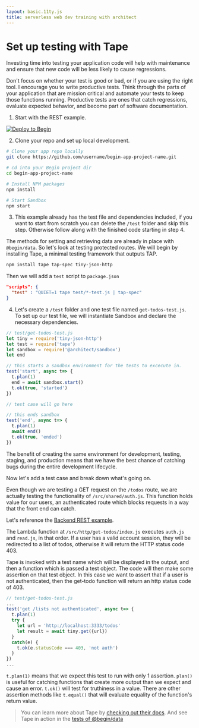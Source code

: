 ```yaml
---
layout: basic.11ty.js
title: serverless web dev training with architect
---
```


# Set up testing with Tape 

 Investing time into testing your application code will help with maintenance and ensure that new code will be less likely to cause regressions.

Don't focus on whether your test is good or bad, or if you are using the right tool. I encourage you to write productive tests. Think through the parts of your application that are mission critical and automate your tests to keep those functions running. Productive tests are ones that catch regressions, evaluate expected behavior, and become part of software documentation. 

1. Start with the REST example.  

[![Deploy to Begin](https://static.begin.com/deploy-to-begin.svg)](https://begin.com/apps/create?template=https://github.com/begin-examples/learn-node-rest)

2. Clone your repo and set up local development. 

```bash
# Clone your app repo locally
git clone https://github.com/username/begin-app-project-name.git

# cd into your Begin project dir
cd begin-app-project-name

# Install NPM packages
npm install

# Start Sandbox
npm start
```

3. This example already has the test file and dependencies included, if you want to start from scratch you can delete the `/test` folder and skip this step. Otherwise follow along with the finished code starting in step 4. 

The methods for setting and retrieving data are already in place with `@begin/data`. So let's look at testing protected routes. We will begin by installing Tape, a minimal testing framework that outputs TAP. 

```bash
npm install tape tap-spec tiny-json-http
```

Then we will add a `test` script to `package.json`

```json
"scripts": {
  "test" : "QUIET=1 tape test/*-test.js | tap-spec"
}
```

4.  Let's create a `/test` folder and one test file named `get-todos-test.js`. To set up our test file, we will instantiate Sandbox and declare the necessary dependencies.

``` javascript
// test/get-todos-test.js
let tiny = require('tiny-json-http')
let test = require('tape')
let sandbox = require('@architect/sandbox')
let end

// this starts a sandbox environment for the tests to excecute in.
test('start', async t=> {
  t.plan(1)
  end = await sandbox.start()
  t.ok(true, 'started')
})

// test case will go here

// this ends sandbox
test('end', async t=> {
  t.plan(1)
  await end()
  t.ok(true, 'ended')
})
```
The benefit of creating the same environment for development, testing, staging, and production means that we have the best chance of catching bugs during the entire development lifecycle. 

Now let's add a test case and break down what's going on. 

Even though we are testing a GET request on the `/todos` route, we are actually testing the functionality of `/src/shared/auth.js`. This function holds value for our users, an authenticated route which blocks requests in a way that the front end can catch. 

Let's reference the [Backend REST example]('/basics/backend/rest). 

The Lambda function at `/src/http/get-todos/index.js` executes  `auth.js` and `read.js`, in that order. If a user has a valid account session, they will be redirected to a list of todos, otherwise it will return the HTTP status code 403. 

Tape is invoked with a test name which will be displayed in the output, and then a function which is passed a test object. The code will then make some assertion on that test object. In this case we want to assert that if a user is not authenticated, then the get-todo function will return an http status code of 403. 

```javascript
// test/get-todos-test.js
...
test('get /lists not authenticated', async t=> {
  t.plan(1)
  try {
    let url = 'http://localhost:3333/todos'
    let result = await tiny.get({url})
  }
  catch(e) {
    t.ok(e.statusCode === 403, 'not auth')
  }
})
...
```
`t.plan(1)` means that we expect this test to run with only 1 assertion. `plan()` is useful for catching functions that create more output than we expect and cause an error. `t.ok()` will test for truthiness in a value. There are other assertion methods like `t.equal()` that will evaluate equality of the function's return value. 

> You can learn more about Tape by [checking out their docs](https://github.com/substack/tape). And see Tape in action in the [tests of @begin/data](https://github.com/smallwins/begin-data/blob/master/test/integration/integration-test.js)

